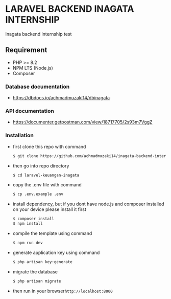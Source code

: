 # LARAVEL BACKEND INAGATA INTERNSHIP
Inagata backend internship test

## Requirement
- PHP >= 8.2
- NPM LTS (Node.js)
- Composer

### Database documentation
- https://dbdocs.io/achmadmuzaki14/dbinagata

### API documentation
- https://documenter.getpostman.com/view/18717705/2s93m7VggZ

### Installation
- first clone this repo with command
  ``` bash
  $ git clone https://github.com/achmadmuzaki14/inagata-backend-internship.git
  ```

- then go into repo directory
  ``` bash
  $ cd laravel-keuangan-inagata
  ```

- copy the .env file with command
  ``` bash
  $ cp .env.example .env
  ```

- install dependency, but if you dont have node.js and composer installed on your device please install it first
  ``` bash
  $ composer install
  $ npm install
  ```
- compile the template using command
  ``` bash
  $ npm run dev  
  ```

- generate application key using command
  ``` bash
  $ php artisan key:generate
  ```

- migrate the  database
  ``` bash
  $ php artisan migrate
  ```

- then run in your browser`http://localhost:8000`

